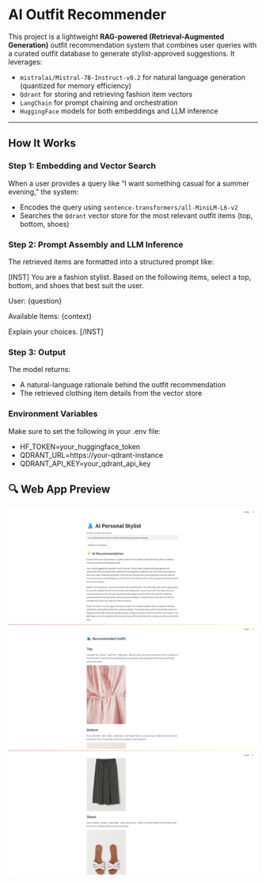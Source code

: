 #  AI Outfit Recommender

This project is a lightweight **RAG-powered (Retrieval-Augmented Generation)** outfit recommendation system that combines user queries with a curated outfit database to generate stylist-approved suggestions. It leverages:

-  `mistralai/Mistral-7B-Instruct-v0.2` for natural language generation (quantized for memory efficiency)
-  `Qdrant` for storing and retrieving fashion item vectors
-  `LangChain` for prompt chaining and orchestration
-  `HuggingFace` models for both embeddings and LLM inference

---

##  How It Works

###  Step 1: Embedding and Vector Search
When a user provides a query like “I want something casual for a summer evening,” the system:

- Encodes the query using `sentence-transformers/all-MiniLM-L6-v2`
- Searches the `Qdrant` vector store for the most relevant outfit items (top, bottom, shoes)

###  Step 2: Prompt Assembly and LLM Inference
The retrieved items are formatted into a structured prompt like:

[INST] 
You are a fashion stylist. Based on the following items, select a top, bottom, and shoes that best suit the user.

User:
{question}

Available Items:
{context}

Explain your choices.
[/INST]

### Step 3: Output
The model returns:
- A natural-language rationale behind the outfit recommendation
- The retrieved clothing item details from the vector store

### Environment Variables
Make sure to set the following in your .env file:
- HF_TOKEN=your_huggingface_token
- QDRANT_URL=https://your-qdrant-instance
- QDRANT_API_KEY=your_qdrant_api_key

## 🔍 Web App Preview

![App Screenshot](assets/Screenshot_1.jpeg)
![App Screenshot](assets/Screenshot_2.jpeg)
![App Screenshot](assets/Screenshot_3.jpeg)


